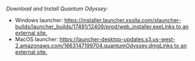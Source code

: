 
_Download and Install Quantum Odyssey:_

- Windows launcher: [https://installer.launcher.xsolla.com/xlauncher-builds/launcher_builds/17491/12409/prod/web_installer.exeLinks to an external site.](https://installer.launcher.xsolla.com/xlauncher-builds/launcher_builds/17491/12409/prod/web_installer.exe)
- MacOS launcher: [https://launcher-desktop-updates.s3.us-west-2.amazonaws.com/1663147199704.quantumOdyssey.dmgLinks to an external site.](https://launcher-desktop-updates.s3.us-west-2.amazonaws.com/1663147199704.quantumOdyssey.dmg)